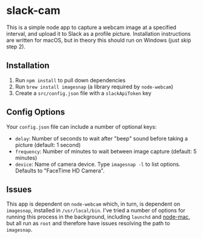 # slack-cam

This is a simple node app to capture a webcam image at a specified interval,
and upload it to Slack as a profile picture. Installation instructions are
written for macOS, but in theory this should run on Windows (just skip step 2).

## Installation

1. Run `npm install` to pull down dependencies
2. Run `brew install imagesnap` (a library required by `node-webcam`)
3. Create a `src/config.json` file with a `slackApiToken` key

## Config Options

Your `config.json` file can include a number of optional keys:

- `delay`: Number of seconds to wait after "beep" sound before taking a picture (default: 1 second)
- `frequency`: Number of minutes to wait between image capture (default: 5 minutes)
- `device`: Name of camera device. Type `imagesnap -l` to list options. Defaults to "FaceTime HD Camera".

## Issues

This app is dependent on `node-webcam` which, in turn, is dependent on
`imagesnap`, installed in `/usr/local/bin`. I've tried a number of options
for running this process in the background, including `launchd` and
[node-mac](https://github.com/coreybutler/node-mac), but all run as
`root` and therefore have issues resolving the path to `imagesnap`.
